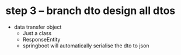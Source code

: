 # step 3 – branch dto design all dtos
- data transfer object
    - Just a class
    - ResponseEntity <DTOClass>
    - springboot will automatically serialise the dto to json
